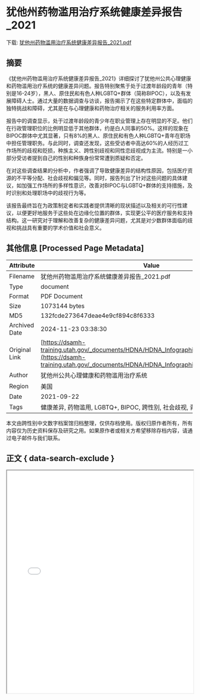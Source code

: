 # 犹他州药物滥用治疗系统健康差异报告_2021

<!-- tcd_download_link -->
下载: <a href="犹他州药物滥用治疗系统健康差异报告_2021.pdf" download>犹他州药物滥用治疗系统健康差异报告_2021.pdf</a>
<!-- tcd_download_link_end -->

## 摘要

<!-- tcd_abstract -->
《犹他州药物滥用治疗系统健康差异报告_2021》详细探讨了犹他州公共心理健康和药物滥用治疗系统的健康差异问题。报告特别聚焦于处于过渡年龄段的青年（特别是16-24岁），黑人、原住民和有色人种LGBTQ+群体（简称BIPOC），以及有发展障碍人士。通过大量的数据调查与访谈，报告揭示了在这些特定群体中，面临的独特挑战和障碍，尤其是在与心理健康和药物治疗相关的服务利用率方面。

报告中的调查显示，处于过渡年龄段的青少年在职业管理上存在明显的不足。他们在行政管理职位的比例明显低于其他群体，约是白人同事的50%。这样的现象在BIPOC群体中尤其显著，只有8%的黑人、原住民和有色人种LGBTQ+青年在职场中担任管理职务。与此同时，调查还发现，这些受访者中高达60%的人经历过工作场所的歧视和贬损，种族主义、跨性别歧视和同性恋歧视成为主流。特别是一小部分受访者提到自己的性别和种族身份常常遭到质疑和否定。

在对这些调查结果的分析中，作者强调了导致健康差异的结构性原因，包括医疗资源的不平等分配、社会歧视和偏见等。同时，报告列出了针对这些问题的具体建议，如加强工作场所的多样性意识，改善对BIPOC与LGBTQ+群体的支持措施，及时识别和处理职场中的歧视行为等。

该报告最终旨在为政策制定者和实践者提供清晰的现状描述以及相关的可行性建议，以便更好地服务于这些处在边缘化位置的群体，实现更公平的医疗服务和支持结构。这一研究对于理解和改善复杂的健康差异问题，尤其是对少数群体面临的歧视和挑战具有重要的学术价值和社会意义。

<!-- tcd_abstract_end -->

## 其他信息 [Processed Page Metadata]

| Attribute       | Value                                  |
|-----------------|----------------------------------------|
| Filename        | 犹他州药物滥用治疗系统健康差异报告_2021.pdf                             |
| Type            | document                                 |
| Format          | PDF Document                               |
| Size            | 1073144 bytes                           |
| MD5             | 132fcde273647deae4e9cf894c8f6333                                  |
| Archived Date   | 2024-11-23 03:38:30                             |
| Original Link   | [https://dsamh-training.utah.gov/_documents/HDNA/HDNA_Infographic_052023Mandarin.pdf](https://dsamh-training.utah.gov/_documents/HDNA/HDNA_Infographic_052023Mandarin.pdf)                         |
| Author          | 犹他州公共心理健康和药物滥用治疗系统                               |
| Region          | 美国                               |
| Date            | 2021-09-22                                 |
| Tags            | 健康差异, 药物滥用, LGBTQ+, BIPOC, 跨性别, 社会歧视, 青年, 心理健康, 政策建议                                 |

本文由跨性别中文数字档案馆归档整理，仅供存档使用。版权归原作者所有，所有内容仅为历史资料保存及研究之用。如果原作者或相关方希望移除存档内容，请通过电子邮件与我们联系。

## 正文 { data-search-exclude }

<!-- tcd_main_text -->
<iframe src="../犹他州药物滥用治疗系统健康差异报告_2021.pdf" width="100%" height="600px">
    <p>无法显示PDF，请下载查看。</p>
</iframe>
<!-- tcd_main_text_end -->


